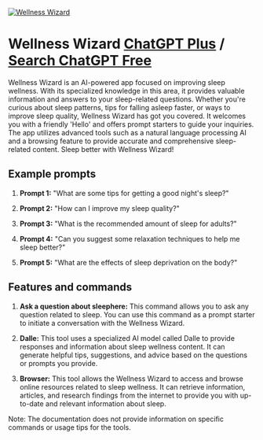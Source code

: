 
[![Wellness Wizard](https://files.oaiusercontent.com/file-kRtIlyi91EhxqvRA4WsgcJFW?se=2123-10-18T10%3A18%3A54Z&sp=r&sv=2021-08-06&sr=b&rscc=max-age%3D31536000%2C%20immutable&rscd=attachment%3B%20filename%3DIMG_6898.jpg&sig=gl9OxL7KsBN%2BUk06yIDTEoaRmuZ92oYcL7GjDc42/%2B0%3D)](https://chat.openai.com/g/g-JmkGEp2D6-wellness-wizard)

# Wellness Wizard [ChatGPT Plus](https://chat.openai.com/g/g-JmkGEp2D6-wellness-wizard) / [Search ChatGPT Free](https://gptcall.net/index.html#/?search=Wellness%20Wizard)

Wellness Wizard is an AI-powered app focused on improving sleep wellness. With its specialized knowledge in this area, it provides valuable information and answers to your sleep-related questions. Whether you're curious about sleep patterns, tips for falling asleep faster, or ways to improve sleep quality, Wellness Wizard has got you covered. It welcomes you with a friendly 'Hello' and offers prompt starters to guide your inquiries. The app utilizes advanced tools such as a natural language processing AI and a browsing feature to provide accurate and comprehensive sleep-related content. Sleep better with Wellness Wizard!

## Example prompts

1. **Prompt 1:** "What are some tips for getting a good night's sleep?"

2. **Prompt 2:** "How can I improve my sleep quality?"

3. **Prompt 3:** "What is the recommended amount of sleep for adults?"

4. **Prompt 4:** "Can you suggest some relaxation techniques to help me sleep better?"

5. **Prompt 5:** "What are the effects of sleep deprivation on the body?"

## Features and commands

1. **Ask a question about sleephere:** This command allows you to ask any question related to sleep. You can use this command as a prompt starter to initiate a conversation with the Wellness Wizard.

2. **Dalle:** This tool uses a specialized AI model called Dalle to provide responses and information about sleep wellness content. It can generate helpful tips, suggestions, and advice based on the questions or prompts you provide.

3. **Browser:** This tool allows the Wellness Wizard to access and browse online resources related to sleep wellness. It can retrieve information, articles, and research findings from the internet to provide you with up-to-date and relevant information about sleep.

Note: The documentation does not provide information on specific commands or usage tips for the tools.


